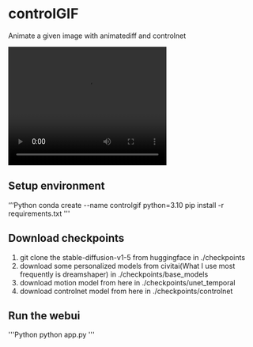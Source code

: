 # controlGIF
Animate a given image with animatediff and controlnet

<video width="320" height="240" controls>
  <source src="show.mp4" type="video/mp4">
  Your browser does not support the video tag.
</video>


## Setup environment
‘’‘Python
conda create --name controlgif python=3.10
pip install -r requirements.txt
'''
## Download checkpoints
1. git clone the stable-diffusion-v1-5 from huggingface in ./checkpoints
2. download some personalized models from civitai(What I use most frequently is dreamshaper) in ./checkpoints/base_models
3. download motion model from here in ./checkpoints/unet_temporal
4. download controlnet model from here in ./checkpoints/controlnet

## Run the webui
'''Python
python app.py
'''